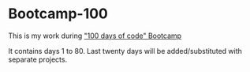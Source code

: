 # Bootcamp-100

This is my work during ["100 days of code" Bootcamp](https://www.udemy.com/course/100-days-of-code/)

It contains days 1 to 80. Last twenty days will be added/substituted with separate projects.

